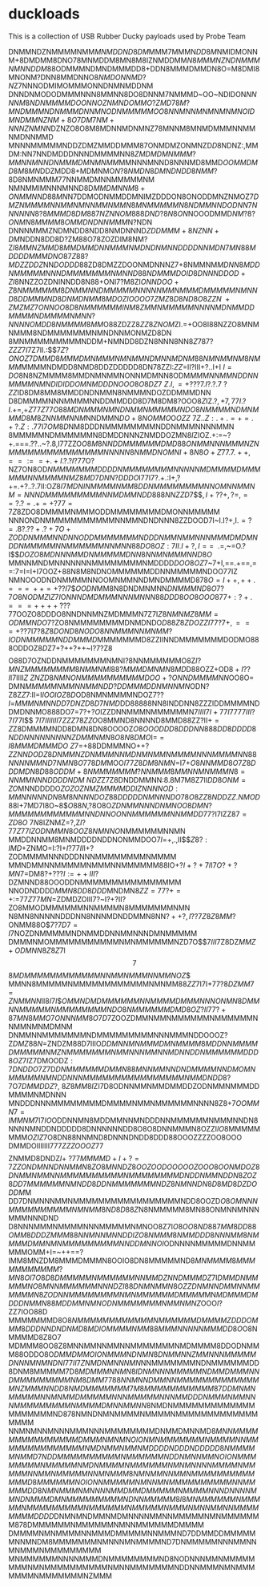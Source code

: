 # duckloads
This is a collection of USB Rubber Ducky payloads used by Probe Team


DNMMNDZNMMMMNMM$MNMDDND8DM$MMM7MMMN$DD8M$NMIDMONNM+8DMDMM8DNO78MNMDDM8MN8M8IZNMDDMM$N8MMMNZNDNMMMNMN
NDDM$88ODMMMNDMNDMMMDD8+DDN8MMMDMMDN8O=M8DMI8MNONM?DNN8MMDNNO$8NMDONNMD?N$Z7NNNODMIMOMMMONNDNMNMDDNM
DNNDNMODODMMMNNN8MMNN8DO8DNNM7NMMMD~OO~NDIDON$NNNNM8NDNMMMMDOONNOZNMNDOMMO?ZMD78M?MNDMMMNDNMMMDNNMNO
DNMMMMMOO8NNMNNMNMNMNMNOIDMNDMMNZNM+8O7DM7NM+NNNZNMNN$DZNZO8O8M8MDNNMDNMNZ78MNNM8MNMDMMMNNMMNMDNNMMD
MNNNMMMMMNDDZDMZMMDDMMM87ONMDMZONMNZD$D$8NDNZ:,MMDM:NN7NNDMDDDNNNDMMMMNN8$ZMDMDMNMMM?MMNNMNNDNMMMDMN
MNMM$MMNNNMNND8NNNMD8MMD$OOMMDMD8M8MN$DDZMDD8+MDMNMO$N?8NMDN8DMNDNDD8NMM$?8D8NMNMMM77NNMMDMNNMMMMMNM
NMNMMIMNNNMNND8D$MMDMNNM8+ONMMNND88MN$N7DDMODNMMDDMNIMZDDDON8ONODDMNZNMOZ$7DMZNMMMMNNMMNMNNMMNMMN8MN
MMMMMN8NDMMNNDODNN7NNNNNN8?8MMMD8DM$887$NZNNOM888DND?8N8ON$NOOODMMD$NM?8?ONMN8MMMM8OMMDNDNNMMM$N?NDN
DNNNMMMZNDMNDD8NDD8NMDNNND$ZDDMMM+8NZNN+DM$NDDN8DD8D?ZM88O78ZOZDIM8NM?Z$I8MMNZMMD8MMDMMDNNMMMNMDNDNM
NNDDDDNNMDN7MN88MDDDDMMMDNO87Z88?MDZZDDZ$NN$DODDD8$8ZD8DMZZDOONMDNNNZ7+8NMMNM$MDNN8MDDNMMMMMNNNDMMMM
MMMNMNND88NDMMMDOID8DNNNDDOD+ZI$8NNZZOZDNINNDD8N88+ONI7?M8ZI$ONNDOO+Z8NMMMMMM8DNMMNNDMMMMMNNNNNMMNMM
MDMMMMMNMNND8DDMMMND8DNMDNMM8MDOZIOOOO7ZMZ8D8ND8O8ZZN~+ZMZMZ7ONNOO8D8NMMMMMMINM8ZMMNMMMMMNNNNMDNMMDD
MMMMNDMMMMNMNN?NNNNOMDD8NMMMM8MM$O88ZDZZ8$ZZ8ZNOM$ZI$.=$+OO8I88NZZO8MNMNMMM8NDMMMMMMMNMNDNNMONMZD8DN
8MNMMMMMMMMMNDDM+NMNDD8DZN8NNN8NN8$Z787$$?ZZZ7I$7Z7II.:$$$7Z?ONOZ7DMMD8MMMDMNMMMNMNMMNDMNNMDNM88NMNM
MNM8NMMM$MMMMNDMDD8NMD8DDZDDDDD8DN78ZZI:$ZZ$=II?III+?..I+I$~I=DO$8N8NZMMMM8MMDNMNMMNONNMDMNN8ODM$MMM
NNMMNDDNNMMMMNMNDIDIDDOMNMDDDNOOO8O8DZ7~Z$$.I,=+???7.I?.?.7~?ZZ$ID8DM8MM8MMDDNDNMMN8NMMMNDOZDDMMMDNN
D8DMMMMNNNMMMMNNDDMMDDD8D7M8DM8?OOO8$Z$IZ$.?,+7,77I.?I.+=,+Z77Z77O88MDNMMMNMNDNMMNMMMMMNDO8NMMMMNDMN
MMMD8M8ZNNMMNNM$NNDMMN$DO+8NOMMO$O$OZZ~7Z..Z:.+.=+=.+?.Z:.$$77$I$7OM8D$NM8DDDNMMMMMMMMNDDNMMMNNNNMMN
8MMMMMNDMMMMMMN8DMDDNNNZNMDDOZMN$8I$ZIOZ.+:=~?+.===.??..~?.8,I77ZZO$O8M8NNDDMMMMMMDMD88ONMMNNNMMMNZN
MMMMMMMMMMMMMMMNNNNN8NMMDNOMNI+8N8O+Z77.7.++,==:==+.+I.?.?I?7$7O?NZ7ON8OD$NMMMMMMMDDDDNMMMMMMMMNNNNN
MDMMMMDMMMMMMNNMMMMNMZ8MD7DNN?DDDO$I77I7?.+.:I+,?+=.+?..?.7II:O$Z8I7MDNINMMMMNMM8DDNMMMMMMMMNNOMNNMM
NM=NNNDMMMMMMMMMNNMDMMNDD888NNZZD7$$$$,I+??+,?=,==?.?=.+=+?77=7Z$8ZDO8DMMMMNMMMODDMMMMMMMMDMONNMMMMM
NNNONDNMMMMMMMMMMMNNMMNDNDNNN8ZZDOOD7I~I.I?+,I$.=?=.8?.??+.?+7O+ZODDNMMMNNDNNODDMMMMMMMNDDDNMMNMMNNN
MMMDMDMNDDNMMMMMNNMMMMMMNNMNN88DO8OZ:7II.I+?,I= =~~.=$,~=O.?I$$$DOZO8MDNNNMMDNMMMMMDNN8NNMNMMMNND8O$
MMNNMNDMNNNNNNNMMMMMMMMNMDDDD$DOO8O$$Z7$~7+I,==.+==,==:7=I=I+I7OOZ+88N8M8NDNOMMMMMMDDNNMMMMMNDOO77IZ
NMNOOODNDNMMMMNNOOMNMMNNDMNDMMMMD$8$$78O=I++,++.===~++=+??I7$$$OODN$MM8N8DNDMNMNN$DNMMMND8O7?7O8NODM
Z$I$Z7I$O$NNNDMDMMMNNNMNNN88DDD8OO8OOO8$$77+:?+.===++++??$?77OOZO8DDDO8NNDNNMNZMDMMMN7Z7I$Z8NMNMZ8MM
=ODMMNDO$7?ZO8NMMMMMMMMDNMDNDO$D88Z8ZDOZZI77?7+,===+??$7I7?$8Z8DOND8NODO8NNMMMNNMNMM?IODNMMMMMNDDMMM
D$MMMMMMMD8ZZIINNDMMMMMMMDODMO888ODDOZ$8D$Z7+?++?++~I?7?Z8$$$$O88D7OZNDDNMMMMMMMNMNI?8NNMMMMMMO8Z$I?
MNZMMMMMMMM8NMMNMI88?MMMDMNMN8MD$D88OZZ+OD$8+I??I$I7IIII$Z~ZNZD8NMNONMMMMMMMMMMDOO+?ONNDMMMMNN$OO8O=
DMN$MMMMMNMM$$NNMMNDD?DDMMMDDNMNNMN$ODN?Z8Z$Z7$:II=I$IOOIOZ8D$OD8NMNMMMMNDOZ$7??I=$$MMMNMNNDD7DNZD8D
7NMD$DD88888NN8INDDNN8ZZZIDDMMMMNDDMDNNMO888DO7=7?+$?O$IZZDNNMMMNMMMMMMN$7IIII7I+77I7777III?7I7$7I$$
7$I7IIIIIII7$$ZZZ$78$Z$$ZO$O8MMND8NNNND8MMD88ZZ?II+$=Z$Z8DMMMMNDD8DMN8DN8OOOOZ$O8OOODDD8DDDNN888DD8D
DDD8NDDNNNNNNNNNZDMMNMN8O8N8DMO$I=$=I8MMMDMMMDO~Z7=$+88DDMMMNO++$?ZZNNDODZ8DNMMNZDNMMMNNMDNMNMMNMMMM
NNNMMMMNN88NNNNMMND7NMN8O778DM$MOO$I77Z8DM8NMN$=I7+$O8NNMMD8O7Z8DDDMDN8D88ODDM+8NMMMMMMM?NNMMM8MMNNM
NMMMN8=NNMMNNNDDDDNDM~NDZ$Z7Z8DNDDMMNN:8.8M7M8Z7II$DD8ONM=ZO$MNNDDDDO$ZOZOZNMZMMMMDDIZNNNNOD:MMNNNNN
DN8M8NNNNDOZ88DDDDDNMNNNDO78$$O8ZZ8NDDZZ.NMOD$88I+7MD7I8O~8$$O88N,$?8O8O$ZDNMMNNNDNMNOO8DMN?MMMMMMMM
MMMMNNDNNOONNMMMMMMNNMMDD7$7?I7IZZ8$7$$=ZD8O~7N8$IZNMZ=?,Z$I$?7$7Z$77$IZODNMMN8OOZ8NMNNO$NMMMMMMNNMN
MMDDNNMM8MNMDDDDNDDNONMMDOO7$I=$+,.,II$$$Z8?:IMD$+ZNMO=I:?I+$I?77II$I+?ZODMMMMNNNDDDNNNMMMMMMMMNMMMM
MMNDMMNNMMMMMNMMMNNMMMMMM88IO+?$I+?+7I$I7$O?+?MN7=$DM8?$+???I:=++III?$DZMNND88OOODDNMMMMMMMMMMMMMMMM
NNODNDDDD$MMN8DD8DDD$MNDMN8$ZZ=77?+=+:$=77$Z77MN$=ZDMDZOIII7?~I?+?II?ZO8MMODMMMMMMNNMMMMN8MMMMMMMNMN
N8MN8NNNNNDDDNN8NNNMDNDDMMN8NN$?++?,I??7Z$8$Z8MM$?ONMM88O$$7?7D7=I7$NOZDNMMMMMNDNMMDDNNMMNNNDMNMMMMM
DMMMNMOMMMMMMMMMMMNMNMMMMMMNZD7O$$$7III7$Z8DZ$MMZ+ODMNN8Z8Z$7I$$7$$$8MDMMMMMMMMMMMMNNMMNMMMNNMMNOZ$$
MMNN8MMMMMNMMMMMMMMMMMMNMNMM88$ZZ$7I7I+$77?8DZMM7=ZNMMNN$II8$I7I$$$OMMNDMDMMMMMMNNMMMMDMMMNNNONMN8DM
MNNMMMMMNMMMMMMMMNDO8NMMMMMMDMD8OZ?II77?+87MN8MMO7ONNNMM8O$7$D$7ZOOZDMMNMMNMMMMMMNMMMMMMNNMMNMNMDMNM
DNMMNNMMMMMMMNDMMMMMMMMMNNNMMMNDDOOOZ$?$Z$DMZ88N$=ZNDZM88D7IIIO$DDMNNMNMMMDMNMMMM8MDDNNMMMMDMMMMMNMZ
NMMMMMMMNMMNNNMMNNMDNNDDNMMMMMMDDD8OZ7I$Z7DMOODZ$:7D$$NDDO7Z7$D$DNMMMMMMDMMN88MNNMMNNDNDMMMMNNDMOMNM
MMMMNMNDDNNNMMMMMMMMMMMMMMMMNMMDNDD$8?7O$7DMMDDZ?,~8Z8MM8I$ZI7D8ODNNMMNMMDMMDDZODNMMNMMMDDMMMMNMDNNN
MNDDDNNNMMMMMMMMDMMMMNMMNMMMMMMNNNN8Z$8$$+7OOMMN7=IMMNM7$I7$IO$ODDNNMN8MDDMMNNMNDDDNNMMMMMMNMMMNNDN8
NNNNMNDDNDDDDD8DNNNNNNDD8O8O8DNNMMMN8OZZI$IO8$MMMMMMMM$OZIZ$7O8DN88NNMND8DNNNDNDD8DDD88OOOZZZZOO8OOO
DMMDOIIIIIII777$ZZZOOOZ$77$$$$ZNMMD8DNDZ$I+~?77MMMMD+I+?=7ZZONDMNNDNNMMN8ZO8MNNDZ8OOZOODOOOOOZOOO8OO
NMDOZ8DNMMNMMNNMMMMMMMMMMNMMMMMMMMDNDDNMMNDDN8ZOZ8DD7MMMMMMNMNDD8DDNMMMMMMMNDZ8NMNNDN8D8MD8DZDODDM$M
DD7DNMNNNMMNMMMMMMMMMMMMMMMMMNDD8OOZD$O8OMNNNMMMMMMMMMMNMNMM8ND8D88Z$N8NMMMMM8MN88ONMNNMNNNMMMNNNDND
D8NNNMMMNMMMMNNNMMMMMNMNOO8Z7I$O8OO8ND887MM8DD88OMM8DDDZMMM88NNMNNMNNDDIZO8NMMM8NMMDDD8NNNMM8NMMMMDM
MNMNMMMMMMMMMNNDDMNNOI$ODNNNNMMMMMDNNMMMMMOMM+I=~++==?IMM8MNZDM8MMMDMMMN8OOIO8DN8MMMMMND8$MNMMMM8MMM
MMMMMMMM?MN8OI7O$$8D8DMMMMMNMMMMMMNNMMDZNNDMMMDZ7$I$DMMDNMMMMMNO8MNNMMMMMMNNNDZI88DNMNMMN8OZZDNMNNDM
MNNMMMMMMN8ZODNNMMMMMMMMNMNMMMMMMDMMMM$MN$MDMMMDMDDDNMMN88MDDMMNMNODNMMMMMMMNMMNMNZ$OOO$I?$ZZ7IOO88D
MMMMMMMD8O$8NMMMMMMMMMMMMNMMMMMMDMMMMZDDDOMMM8DDDNNDNDNMD8MDIOMMMMNMM88MMMNNNNNMMMDD8O$O8NMMMMD8Z8O7
MDMMM8OO8Z8MNNMMNNMMNNMMMMMMMNMDMMMM8DDODNMMM88ODDO8O$DMMDMMOIONMMMNDNMN8DNMMNNZMMNNNMMMMMDNNNMNMNDN
I77II7ZNMDNMNNNMN$NNMMMMMMMNDNMMMMMMDD8DNM8MMMMM7D$8MDMMMNNMN8IDNMNNNMMMMMNDMMDMMMNNDMMMMMMMMMNM8DMM
7788NNMNNDMMNNMMMMMMMMMMMMMMNZMMMNNDD8NMDMMMMMMM7M8MMMMMMMMMMM87DDMNMNMMMMMNNMNMMDMMMMMNNNMMMMMNNNMM
DDDNMMMNMMNNNMMMMMMMMMNMMMMDMNNMMNN8$NMDNMMMMMMMMMMMMMMMMMMMMND878NMNDNMNMMMMNMMMMNMMMMMMMMMMMMMMMMM
NNMNMNNMNNNMMMNNNMMMMMMMMDNMMDMNNMD$8MNNMMMMMMMMMMMMMMMDMMMNMNMNOIONMNMMMMMMMNMMMMNNMMMMMMMMMMMMMMNM
DNMMNMMNMDDDDNDDDNDDDDD8NMMMMMNMMD7NDDMMMMMMMMMMNMMMMMMNDDNMNNMMNOIONMMMMMMMMNMMMMMNMDNMMMMNMMMMMMNM
NMNNNNMMMMNMMMMMNNMMNMMMMMNNMNMMM8NMNMMNNMMNMMMMMMMMMMMMMD8MMMMMMNOIONNMMMMMNMNNMNMMMMMMMMMMNNMMMMMD
D8NMNMMMNMNNNNMMDMMDMMMMMNMMMMNNNDNNNNMMNDNMMMDMNMMMMMMMMMNDNNMMMMM8I8MNMMMMMMNMMMMMNMMMMMMMMMNMMMMM
MNMMMMMNMMMNMNNMMNNMMMMMMMMDDDD$DNMNMNDMMNMDMNNNNMMNNMMMMMNMNMMMMMMM878DMMMMMMNMMMMMMNMNNMMMMMMDMMMM
DMMMMNMNMMMMNNMMMDMMMMMNNMMMND7DDMMDDMMMMMMNNMNDM8MMMMMMMNMNNNMNMMMMND7DNMMMMMNNNMMNNMNMMMNMMMMMMMMM
MNMMMMMMNNNNMMMDNMMMMMMMMND8NODNNNMMNMMMMMMMMNMNMMMMMMMMMMNMNNMMMMMMMNDDNNMMMNMNMMMMMMMNMMMMMMMNZMMM
